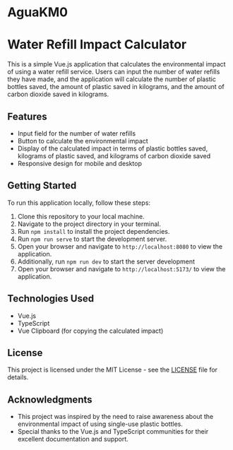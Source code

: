 # AguaKM0

# Water Refill Impact Calculator

This is a simple Vue.js application that calculates the environmental impact of using a water refill service. Users can input the number of water refills they have made, and the application will calculate the number of plastic bottles saved, the amount of plastic saved in kilograms, and the amount of carbon dioxide saved in kilograms.

## Features

- Input field for the number of water refills
- Button to calculate the environmental impact
- Display of the calculated impact in terms of plastic bottles saved, kilograms of plastic saved, and kilograms of carbon dioxide saved
- Responsive design for mobile and desktop

## Getting Started

To run this application locally, follow these steps:

1. Clone this repository to your local machine.
2. Navigate to the project directory in your terminal.
3. Run `npm install` to install the project dependencies.
4. Run `npm run serve` to start the development server.
5. Open your browser and navigate to `http://localhost:8080` to view the application.
6. Additionally, run `npm run dev` to start the server development
7. Open your browser and navigate to `http://localhost:5173/` to view the application.

## Technologies Used

- Vue.js
- TypeScript
- Vue Clipboard (for copying the calculated impact)

## License

This project is licensed under the MIT License - see the [LICENSE](LICENSE) file for details.

## Acknowledgments

- This project was inspired by the need to raise awareness about the environmental impact of using single-use plastic bottles.
- Special thanks to the Vue.js and TypeScript communities for their excellent documentation and support.

